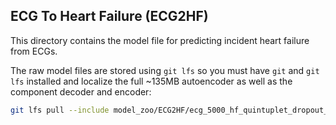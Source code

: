 ## ECG To Heart Failure (ECG2HF)
This directory contains the model file for predicting incident heart failure from ECGs.

The raw model files are stored using `git lfs` so you must have `git` and `git lfs` installed and localize the full ~135MB autoencoder as well as the component decoder and encoder:
```bash
git lfs pull --include model_zoo/ECG2HF/ecg_5000_hf_quintuplet_dropout_v2023_04_17.keras
```
